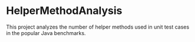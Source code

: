 # HelperMethodAnalysis
This project analyzes the number of helper methods used in unit test cases in the popular Java benchmarks.

